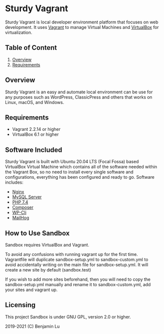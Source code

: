 # Sturdy Vagrant
Sturdy Vagrant is local developer environment platform that focuses on web development. It uses [Vagrant](https://www.vagrantup.com) to manage Virtual Machines and [VirtualBox](https://www.virtualbox.org/) for virtualization.

## Table of Content
1. [Overview](https://github.com/benlumia007/sturdy-vagrant#overview)
2. [Requirements](https://github.com/benlumia007/sturdy-vagrant#requirements)

## Overview
Sturdy Vagrant is an easy and automate local environment can be use for any purposes such as WordPress, ClassicPress and others that works on Linux, macOS, and Windows.

## Requirements
- Vagrant 2.2.14 or higher
- VirtualBox 6.1 or higher

## Software Included
Sturdy Vagrant is built with Ubuntu 20.04 LTS (Focal Fossa) based VirtualBox Virtual Machine which contains all of the software needed within the Vagrant Box, so no need to install every single software and configurations, everything has been configured and ready to go. Software includes:

- [Nginx](https://www.nginx.com/)
- [MySQL Server](https://dev.mysql.com/downloads/mysql/)
- [PHP 7.4](http://www.php.net/downloads.php)
- [Composer](https://getcomposer.org/)
- [WP-Cli](https://wp-cli.org/)
- [MailHog](https://https://github.com/mailhog/MailHog/)

## How to Use Sandbox
Sandbox requires VirtualBox and Vagrant.

To avoid any confusions with running vagrant up for the first time. Vagrantfile will duplicate sandbox-setup.yml to sandbox-custom.yml to avoid accidentally writing on the main file for sandbox-setup.yml. It will create a new site by default (sandbox.test)

If you wish to add more sites beforehand, then you will need to copy the sandbox-setup.yml manually and rename it to sandbox-custom.yml, add your sites and vagrant up.

## Licensing
This project Sandbox is under GNU GPL, version 2.0 or higher.

2019-2021 (C) Benjamin Lu
